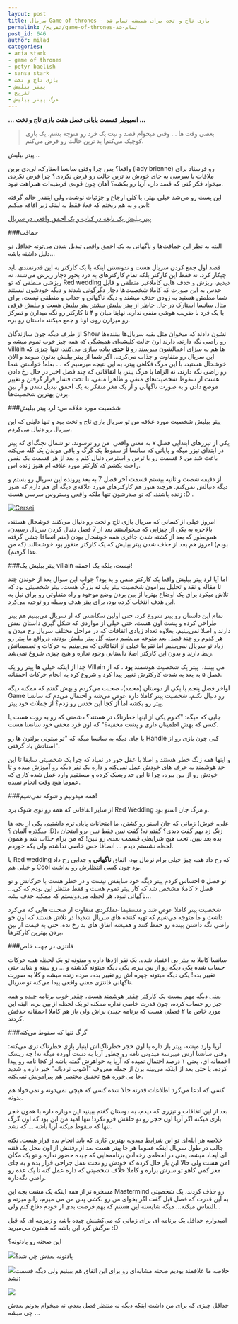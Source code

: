 ```yaml
---
layout: post
title: سریال Game of thrones - بازی تاج و تخت برای همیشه تمام شد
permalink: /تفریح/game-of-thrones-تمام-شد
post_id: 646
author: milad
categories: 
- aria stark
- game of thrones
- petyr baelish
- sansa stark
- بازی تاج و تخت
- پیتر بیلیش
- تفریح
- مرگ پیتر بیلیش
---
```


**... اسپویلر قسمت پایانی فصل هفت بازی تاج و تخت ...**


>بعضی وقت ها ... وقتی میخوام قصد و نیت یک فرد رو متوجه بشم، یک بازی کوچیک می‌کنم! بد ترین حالت رو فرض می‌کنم.

پیتر بیلیش...


واقعا؟ پس چرا وقتی سانسا استارک، لی‌دی برین (lady brienne) رو فرستاد برای ملاقات با سرسی به جای خودش بد ترین حالت رو فرض نکردی؟ چرا فرض نکردی میخواد فکر کنی که قصد داره آریا رو بکشه؟ آهان چون قوه‌ی فرضیه‌ات همراهت نبود.

این پست رو می‌شد خیلی بهتر، با کلی ارجاع و جزئیات نوشت، ولی اینقدر حالم گرفته اس و به هم ریختم که فعلا فقط به لینک زیر افاقه میکنم:


[پیتر بیلیش یک نابغه در کتاب و یک احمق واقعی در سریال](https://www.pastemagazine.com/articles/2016/06/3-reasons-why-littlefinger-is-way-worse-in-the-sho.html)

###حماقت

البته به نظر این حماقت‌ها و ناگهانی به یک احمق واقعی تبدیل شدن می‌تونه حداقل دو دلیل داشته باشه...

قصد اول جمع کردن سریال هست و ندونستن اینکه با یک کارکتر به این قدرتمندی باید چیکار کرد، نه فقط این کارکتر بلکه تمام کارکترهای به درد بخور دچار ریزش می‌شند، نه ریزشی منطقی که تو Red wedding دیدیم، ریزش و حدف هایی کاملاغیر منطقی و قابل حدس به این صورت که کاملا شخصیت‌ها دچار دگرگونی شدند و دیگه خودشون نیستند شما مطمئن هستید به زودی حذف میشند و دیگه ناگهانی و جذاب و منطقی نیست، برای مثال سانسا استارک در حال حاظر از پیتر بیلیش بیشتر پیتر بیلیش هست و بیلیش فرقی با یک فرد با ضریب هوشی منفی نداره. نهایتا میان و ۴ تا کارکتر رو نگه میدارن و تمرکز رو میزارن روی اونا و جمع میکنند داستان رو بره.

از طرف دیگه چون سازندگان Show نشون دادند که میخوان مثل بقیه سریال‌ها بیننده‌ها رو راضی نگه دارند، دارند اون حالت کلیشه‌ای همیشگی که همه چیز خوب تموم میشه و villain ها هم به سزای اعمالشون میرسند رو 
**تا حدی**
 پیاده سازی ‌می‌کنند، تنها چیزی که این سریال رو متفاوت و جذاب می‌کرد...
اگر شما از پیتر بیلیش بدتون میومد و الان خوشحال هستید، با این مرگ فکاهی پیتر، به این نتیجه میرسیم که ... بعله! خواستن شما رو راضی نگه دارند، نه الزاما با مرگ پیتر، با اتفاقاتی که چند فصل اخیر در حال رخ دادن هست از سقوط شخصیت‌های منفی و ظاهرا منفی، تا تحت فشار قرار گرفتن و تغییر موضع دادن و به صورت ناگهانی و از یک مغز متفکر به یک احمق تبدیل شدن و از بین بردن بهترین شخصیت‌ها.

###شخصیت مورد علاقه من: لرد پیتر بیلیش

پیتر بیلیش شخصیت مورد علاقه من تو سریال بازی تاج و تخت بود و تنها دلیلی که این سریال رو دنبال می‌کردم.

یکی از تیزرهای ابتدایی فصل ۷ به معنی واقعی  من رو ترسوند، تو شمال نجنگ‌ای که پیتر در ابتدای تیزر میگه و پایانی که سانسا از سقوط یک گرگ و باقی موندن یک گله می‌کنه باعث شد من ۶ قسمت رو با ترس و استرس دنبال کنم و بعد از هر قسمت یک نفس راحت بکشم که کارکتر مورد علاقه ام هنوز زنده اس.

از دقیقه شصت و ثانیه بیستم قسمت آخر فصل 7 به بعد پرونده این سریال رو بستم و دیگه دنبالش نمی‌کنم.
هرچند هنوز هم کارکترهای مورد علاقه‌ی دیگه ای هم دارم که هنوز زنده باشند، که تو صدرشون تنها ملکه واقعی وستروس سرسی هست :D .


[![Cersei](http://tuxgeek.ir/wp-content/uploads/2017/08/mpv-shot0001-300x169.jpg)](http://tuxgeek.ir/wp-content/uploads/2017/08/mpv-shot0001.jpg)

امروز خیلی از کسانی که سریال بازی تاج و تخت رو دنبال می‌کنند خوشحال هستند، بالاخره به یکی از چیزایی که میخواستند بعد از 7 فصل دنبال کردن سریال رسیدن، همونطور که بعد از کشته شدن جافری همه خوشحال بودن (منم انصافا جشن گرفته بودم) امروز هم بعد از حذف شدن پیتر بیلیش که یک کارکتر منفور بود خوشحالند (که من عذا گرفتم).

###پیتر بیلیش یک villain نیست، بلکه یک احمقه!

اما آیا لرد پیتر بیلیش واقعا یک کارکتر منفی و بد بود؟ جواب این سوال بعد از خوندن چند تا مقاله و نقد و تحلیل پیرامون شخصیت پیتر یک 
**نه**
 بزرگ هست. پیتر شخصیتی بود که تلاش میکرد برای یک اوضاع بهتربا از بین بردن وضع موجود و راه متفاوتی رو برای نیل به این هدف انتخاب کرده بود، برای پیتر هدف وسیله رو توجیه می‌کرد.

تمام این داستان رو پیتر شروع کرد، حتی اولین سکانسی که از سریال می‌بینیم هم پیتر طراحی کرده و پشت اون هست، حتی خیلی از مواردی که شکل گیری داستان نقش دارند و اصلا نمی‌بینیم، بعلاوه تعداد زیادی اتفاقات که در مراحل مختلف سریال رخ میدن و هر کدوم رو چند فصل بعد متوجه می‌شیم دسته گل پیتر بیلیش بودند، درواقع ما پیتر رو زیاد تو سریال نمی‌بینیم اما تقریبا خیلی از اتفاقاتی که می‌بینیم به حرکات و تصمیماتش ربط دارند و بدون این کارکتر اصلا داستانی وجود نداره و هیچ چیزی شروع نمی‌شد.

جدا از اینکه خیلی ها پیتر رو یک Villain می بینند،  پیتر یک شخصیت هوشمند 
**بود**
، که از فصل ۵ به بعد به شدت کارکترش تغییر پیدا کرد و شروع کرد به انجام حرکات احمقانه.

اواخر فصل پنجم با یکی از دوستان (محمد)، صحبت می‌کردم و بهش گفتم که ممکنه دیگه Game رو دنبال نکنم، شخصیت پیتر کاملا داره عوض می‌شه و احتمال می‌دم که سانسا پیتر رو بکشه اما از کجا این حدس رو زدم؟ از جملات خود پیتر.

جایی که میگه: "کدوم یکی از اینها خطرناک تر هستند؟ دشمنی که رو به روت هست یا کسی که بهش اطمینان داری و پشت مخفیه؟" که اون فرد مخفی خود سانسا هست.

یا جای دیگه به سانسا میگه که "تو میتونی بولتون ها رو Handle کنی چون بازی رو از استادش یاد گرفتی".

و اینها همه زنگ خطر هستند و اصلا با عقل جور در نمیاد که چرا یک شخصیتی سابقا تا این حد هوشمند به حرف های خودش عمل نمی‌کنه و داره یک نفر دیگه رو آموزش میده و تا خودش رو از بین ببره، چرا تا این حد ریسک کرده و مستقیم وارد عمل شده کاری که عموما هیچ وقت انجام نمیده.

###همه میدونیم و شوکه نمی‌شیم!

از سایر اتفاقاتی که همه رو توی شوک برد Red Wedding و مرگ جان اسنو بود.

زمانی که جان اسنو رو کشتن، ما امتحانات پایان ترم داشتیم، یکی از بچه ها‌ (علی، خوش میگذره آلمان ؟ :D)، زنگ زد بهم گفت دیدی؟ گفتم نه! گفت نبین فقط نبین برو امتحان بده بعد ببین. تحت هیچ شرایطی قسمت بعدی رو نبین! که من برام جذاب شد و همون لحظه نشستم دیدم ... انصافا حس خاصی نداشتم ولی یکه خوردم.

یا Red wedding که رخ داد همه چیز خیلی برام نرمال بود، اتفاق 
**ناگهانی**
 و جذابی رخ داد و خیلی هم Cool بود چون کسی انتظارش رو نداشت.

تو فصل ۵ احساس کردم پیتر دیگه خود سابقش نیست و در خطر هست با حرکاتش و تو فصل ۶ کاملا مشخص شد که کار پیتر تموم هست و فقط منتظر این بودم که کی... ناگهانی نبود، هر لحظه می‌دونستم که ممکنه حذف بشه...

شخصیت پیتر کاملا عوض شد و مستقیما عملکردی متفاوت از صحبت هایی که می‌کرد داشت و ما متوجه می‌شیم که تهیه کننده های سریال شدیدا در تلاش هستند که اون جو راضی نگه داشتن بینده رو حفظ کنند و همیشه اتفاق های بد رخ نده، حتی به قیمت از بین بردن بهترین کارکترها.

###فانتزی در جهت خاص

سانسا کاملا به پیتر بی اعتماد شده. یک نفر اژدها داره و میتونه تو یک لحظه همه حرکات حساب شده یکی دیگه رو از بین ببره، یکی دیگه میتونه گذشته و ... رو ببینه و شاید حتی تغییر بده! یکی دیگه میتونه چهره اش رو تغییر بده، مرده زنده میشه و کلا به صورت ناگهانی فانتزی معنی واقعی پیدا می‌کنه تو سریال.

یعنی دیگه مهم نیست یک کارکتر چقدر هوشمند هست، چقدر خوب برنامه چیده و همه چیز رو حساب کرده، چون قدرت خاصی نداره ممکنه تو یک لحظه از بین بره، البته این مورد خاص ما ۲ فصلی هست که برنامه چیدن براش ولی باز هم کاملا احمقانه حذفش کردند.

###گرگ تنها که سقوط می‌کنه

آریا وارد میشه، پیتر باز داره با اون خجر خطرناک‌اش اینبار بازی خطرناک تری می‌کنه: وقتی سانسا ازش میپرسه میدونی نامه رو چطور آریا به دست آورده میگه نه! چه ریسک احمقانه ای، یعنی ۱ درصد احتمال نمیده که آریا به خواهرش گفته باشه از کجا نامه رو پیدا کرده، یا حتی بعد از اینکه می‌بینه برن از جمله معروف "آشوب نردبانه" خبر داره و شدید جا می‌خوره هیچ تحقیق مختصر هم پیرامونش نمی‌کنه.

کسی که ادعا می‌کرد اطلاعات قدرته حالا شده کسی که هیچی نمی‌دونه و نمی‌خواد هم بدونه.

بعد از این اتفاقات و تیزری که دیدم، به دوستان گفتم ببینید این دوباره داره با همون خجر بازی میکنه‌ اگر آریا اون خجر رو تو حلقش فرو نکرد! تنها امید من این بود که اون گرگ تنها که سقوط میکنه آریا باشه ... که نشد.

خلاصه هر ابله‌ای تو این شرایط میدونه بهترین کاری که باید انجام بده فرار هست.
نکته جالب در طول سریال اینکه عموما هر جا پیتر هست بعد از رفتنش از اون محل یک فتنه ای ایجاد میشه، یعنی در لحظه‌ی رخدادن برنامه‌هایی که چیده حضور نداره و تو یک مکان امن هست ولی حالا این بار حال کرده که خودش رو تحت عمل جراحی قرار بده و به جای مغز کمی کاهو تو سرش بزاره و کاملا خلاف شخصیتی که داره عمل کنه تا یک عده رو راضی نگه‌داره.

مسخره تر از همه اینکه یک مشت بچه این Mastermind رو حذف کردند، یک شخصیتی به این قدرت که فصل قبل گفت اگر بخوای من رو بکشی پس من می میرم، زانو میزنه و التماس میکنه... میگه شایسته این هستم که بهم فرصت بدی از خودم دفاع کنم ولی...

امیدوارم حداقل یک برنامه ای برای زمانی که می‌کشنش چیده باشه و زمزمه ای که قبل مرگش کرد این باشه که همتون می‌میرید :D

این صحنه رو یادتونه؟


[![](http://tuxgeek.ir/wp-content/uploads/2017/08/1-300x179.png)](http://tuxgeek.ir/wp-content/uploads/2017/08/1.png)یادتونه بعدش چی شد؟


[![](http://tuxgeek.ir/wp-content/uploads/2017/08/Littlefinger-and-Ned-Stark-300x176.jpg)](http://tuxgeek.ir/wp-content/uploads/2017/08/Littlefinger-and-Ned-Stark.jpg)خلاصه ما علاقمند بودیم صحنه مشابه‌ای رو برای این اتفاق هم ببینیم ولی دیگه قسمت نشد:


[![](http://tuxgeek.ir/wp-content/uploads/2017/08/22-300x150.jpg)](http://tuxgeek.ir/wp-content/uploads/2017/08/22.jpg)

حداقل چیزی که برای من داشت اینکه دیگه نه منتظر فصل بعدم، نه میخوام بدونم بعدش چی میشه ...